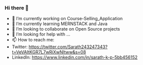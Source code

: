 ### Hi there 👋


<!-- **Sarath343/Sarath343** is a ✨ _special_ ✨ repository because its `README.md` (this file) appears on your GitHub profile. -->


- 🔭 I’m currently working on Course-Selling_Application
- 🌱 I’m currently learning MERNSTACK and Java
- 👯 I’m looking to collaborate on Open Source projects
- 🤔 I’m looking for help with ...
- 📫 How to reach me:
-  Twitter: https://twitter.com/Sarath243247343?t=VeVAItKGR7L7wRiXwNltww&s=08
-  LinkedIn: https://www.linkedin.com/in/sarath-k-p-5bb456152


